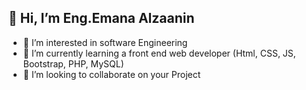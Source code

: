 ## 👋 Hi, I’m Eng.Emana Alzaanin
- 👀 I’m interested in software Engineering
- 🌱 I’m currently learning a front end web developer (Html, CSS, JS, Bootstrap, PHP, MySQL)
- 💞️ I’m looking to collaborate on your Project 


<!---
emanalzaanin/emanalzaanin is a ✨ special ✨ repository because its `README.md` (this file) appears on your GitHub profile.
You can click the Preview link to take a look at your changes.
--->
